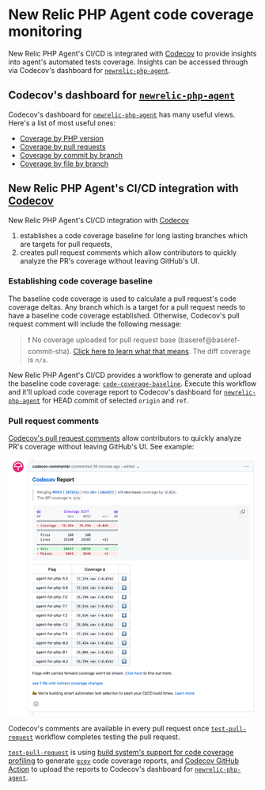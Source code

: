 # New Relic PHP Agent code coverage monitoring

New Relic PHP Agent's CI/CD is integrated with [Codecov](https://about.codecov.io/)
to provide insights into agent's automated tests coverage. Insights can be accessed
through via Codecov's dashboard for [`newrelic-php-agent`](https://app.codecov.io/gh/newrelic/newrelic-php-agent).

## Codecov's dashboard for [`newrelic-php-agent`](https://app.codecov.io/gh/newrelic/newrelic-php-agent)

Codecov's dashboard for [`newrelic-php-agent`](https://app.codecov.io/gh/newrelic/newrelic-php-agent) has many
useful views. Here's a list of most useful ones:
* [Coverage by PHP version](https://app.codecov.io/gh/newrelic/newrelic-php-agent/flags)
* [Coverage by pull requests](https://app.codecov.io/gh/newrelic/newrelic-php-agent/pulls)
* [Coverage by commit by branch](https://app.codecov.io/gh/newrelic/newrelic-php-agent/commits)
* [Coverage by file by branch](https://app.codecov.io/gh/newrelic/newrelic-php-agent)

## New Relic PHP Agent's CI/CD integration with [Codecov](https://about.codecov.io/)

New Relic PHP Agent's CI/CD integration with [Codecov](https://about.codecov.io/)
1) establishes a code coverage baseline for long lasting branches which are targets for pull requests,
2) creates pull request comments which allow contributors to quickly analyze the PR's coverage without leaving GitHub's UI.

### Establishing code coverage baseline

The baseline code coverage is used to calculate a pull request's code coverage deltas.
Any branch which is a target for a pull request needs to have a baseline code
coverage established. Otherwise, Codecov's pull request comment will include the
following message:

> :exclamation: No coverage uploaded for pull request base (baseref@baseref-commit-sha). 
[Click here to learn what that means](https://docs.codecov.com/docs/error-reference#missing-base-report).
The diff coverage is `n/a`.

New Relic PHP Agent's CI/CD provides a workflow to generate and upload the baseline code coverage:
[`code-coverage-baseline`](https://github.com/newrelic/newrelic-php-agent/actions/workflows/code-coverage-baseline.yml).
Execute this workflow and it'll upload code coverage report to Codecov's dashboard for
[`newrelic-php-agent`](https://app.codecov.io/gh/newrelic/newrelic-php-agent) for HEAD commit of
selected `origin` and `ref`.

### Pull request comments

[Codecov's pull request comments](https://docs.codecov.com/docs/pull-request-comments)
allow contributors to quickly analyze PR's coverage without leaving GitHub's UI. See example:

![Codecov's pull request comment](./img/codecov-pr-comment.png)

Codecov's comments are available in every pull request once
[`test-pull-request`](https://github.com/newrelic/newrelic-php-agent/actions/workflows/test-agent.yml)
workflow completes testing the pull request.

[`test-pull-request`](https://github.com/newrelic/newrelic-php-agent/actions/workflows/test-agent.yml)
is using [build system's support for code coverage profiling](development.md#code-coverage)
to generate [`gcov`](https://gcc.gnu.org/onlinedocs/gcc/Gcov.html) code coverage reports,
and [Codecov GitHub Action](https://github.com/codecov/codecov-action) to upload the reports
to Codecov's dashboard for [`newrelic-php-agent`](https://app.codecov.io/gh/newrelic/newrelic-php-agent).

